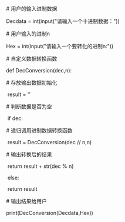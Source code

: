 \# 用户的输入进制数据

Decdata = int(input("请输入一个十进制数据："))

\# 用户输入的进制n

Hex = int(input("请输入一个要转化的进制n:"))

\# 自定义数据转换函数

def DecConversion(dec,n):

\# 存放输出数据初始化

​    result = ''

\# 判断数据是否为空

​    if dec:

\# 递归调用进制数据转换函数

​        result = DecConversion(dec // n,n)

\# 输出转换后的结果

​        return result + str(dec % n)

​    else:

​        return result

\# 输出结果给用户

print(DecConversion(Decdata,Hex))
